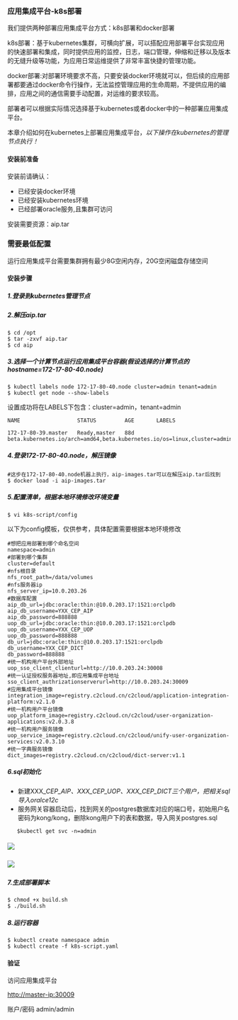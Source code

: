 ### 应用集成平台-k8s部署

我们提供两种部署应用集成平台方式：k8s部署和docker部署

k8s部署：基于kubernetes集群，可横向扩展，可以搭配应用部署平台实现应用的快速部署和集成，同时提供应用的监控，日志，端口管理，伸缩和迁移以及版本的无缝升级等功能，为应用日常运维提供了非常丰富快捷的管理功能。

docker部署:对部署环境要求不高，只要安装docker环境就可以，但后续的应用部署都要通过docker命令行操作，无法监控管理应用的生命周期，不提供应用的编排，应用之间的通信需要手动配置，对运维的要求较高。

部署者可以根据实际情况选择基于kubernetes或者docker中的一种部署应用集成平台。

本章介绍如何在kubernetes上部署应用集成平台，_以下操作在kubernetes的管理节点执行！_

#### 安装前准备

安装前请确认：

* 已经安装docker环境
* 已经安装kubernetes环境
* 已经部署oracle服务,且集群可访问

安装需要资源：aip.tar

### 需要最低配置

运行应用集成平台需要集群拥有最少8G空闲内存，20G空闲磁盘存储空间

#### **安装步骤**

##### 1.登录到kubernetes管理节点

##### 2.解压aip.tar

```
$ cd /opt
$ tar -zxvf aip.tar
$ cd aip
```

##### 3.选择一个计算节点运行应用集成平台容器\(假设选择的计算节点的hostname=172-17-80-40.node\)

```
$ kubectl labels node 172-17-80-40.node cluster=admin tenant=admin
$ kubectl get node --show-labels
```

设置成功将在LABELS下包含：cluster=admin，tenant=admin

```
NAME                  STATUS         AGE       LABELS

172-17-80-39.master   Ready,master   88d       beta.kubernetes.io/arch=amd64,beta.kubernetes.io/os=linux,cluster=admin,kubeadm.alpha.
```

##### 4.登录172-17-80-40.node，解压镜像

```
#这步在172-17-80-40.node机器上执行，aip-images.tar可以在解压aip.tar后找到
$ docker load -i aip-images.tar
```

##### 5.配置清单，根据本地环境修改环境变量

```
$ vi k8s-script/config
```

以下为config模板，仅供参考，具体配置需要根据本地环境修改

```
#想把应用部署到哪个命名空间
namespace=admin
#部署到哪个集群
cluster=default
#nfs根目录
nfs_root_path=/data/volumes
#nfs服务器ip
nfs_server_ip=10.0.203.26
#数据库配置
aip_db_url=jdbc:oracle:thin:@10.0.203.17:1521:orclpdb
aip_db_username=YXX_CEP_AIP
aip_db_password=888888
uop_db_url=jdbc:oracle:thin:@10.0.203.17:1521:orclpdb
uop_db_username=YXX_CEP_UOP
uop_db_password=888888
db_url=jdbc:oracle:thin:@10.0.203.17:1521:orclpdb
db_username=YXX_CEP_DICT
db_password=888888
#统一机构用户平台外部地址
uop_sso_client_clienturl=http://10.0.203.24:30008
#统一认证授权服务器地址,即应用集成平台地址
sso_client_authrizationserverurl=http://10.0.203.24:30009
#应用集成平台镜像
integration_image=registry.c2cloud.cn/c2cloud/application-integration-platform:v2.1.0                                                    
#统一机构用户平台镜像
uop_platform_image=registry.c2cloud.cn/c2cloud/user-organization-applications:v2.0.3.8
#统一机构用户服务镜像
uop_service_image=registry.c2cloud.cn/c2cloud/unify-user-organization-services:v2.0.3.10
#统一字典服务镜像
dict_images=registry.c2cloud.cn/c2cloud/dict-server:v1.1
```

##### 6.sql初始化

* 新建XXX\__CEP\_AIP、XXX\_CEP\_UOP、XXX\_CEP\_DICT三个用户，把相关sql导入oralce12c_
* 服务网关容器启动后，找到网关的postgres数据库对应的端口号，初始用户名密码为kong/kong，删除kong用户下的表和数据，导入网关postgres.sql

```
   $kubectl get svc -n=admin
```

##### ![](/assets/import2.png)

##### ![](/assets/import3.png)

##### 7.生成部署脚本

```
$ chmod +x build.sh
$ ./build.sh
```

##### 8.运行容器

```
$ kubectl create namespace admin
$ kubectl create -f k8s-script.yaml
```

#### **验证**

访问应用集成平台

[http://master-ip:30009](http://master-ip:30009)

账户/密码 admin/admin

